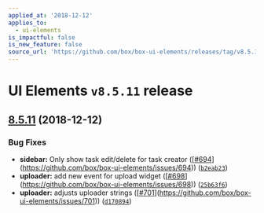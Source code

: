 ```yaml
---
applied_at: '2018-12-12'
applies_to:
  - ui-elements
is_impactful: false
is_new_feature: false
source_url: 'https://github.com/box/box-ui-elements/releases/tag/v8.5.11'
---
```


# UI Elements `v8.5.11` release

## [8.5.11]([v8.5.10...v8.5.11](https://github.com/box/box-ui-elements/compare/v8.5.10...v8.5.11)) (2018-12-12)


### Bug Fixes

* **sidebar:** Only show task edit/delete for task creator ([[#694](https://github.com/box/box-ui-elements/pull/694)](https://github.com/box/box-ui-elements/issues/694)) ([`b2eab23`](https://github.com/box/box-ui-elements/commit[`b2eab23`](https://github.com/box/box-ui-elements/commit/b2eab23)))
* **uploader:** add new event for upload widget ([[#698](https://github.com/box/box-ui-elements/pull/698)](https://github.com/box/box-ui-elements/issues/698)) ([`25b63f6`](https://github.com/box/box-ui-elements/commit[`25b63f6`](https://github.com/box/box-ui-elements/commit/25b63f6)))
* **uploader:** adjusts uploader strings ([[#701](https://github.com/box/box-ui-elements/pull/701)](https://github.com/box/box-ui-elements/issues/701)) ([`d170894`](https://github.com/box/box-ui-elements/commit[`d170894`](https://github.com/box/box-ui-elements/commit/d170894)))



